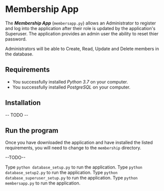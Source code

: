# Membership App

The _**Membership App**_ (`membersapp.py`) allows an Administrator to register 
and log into the application after their role is updated by the application's Superuser.  The application provides an admin user the ability to reset thier 
password.

Administrators will be able to Create, Read, Update and Delete members in the
database.


## Requirements

* You successfully installed *Python 3.7*  on your computer.
* You successfully installed *PostgreSQL* on your computer.

## Installation
-- TODO --

## Run the program

Once you have downloaded the application and have installed the listed 
requirements, you will need to change to the `membership` directory.

--TODO--

Type `python database_setup.py` to run the application.
Type `python database_setup2.py` to run the application.
Type `python database_superuser_setup.py` to run the application.
Type `python membersapp.py` to run the application.